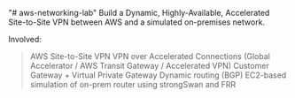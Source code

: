 "# aws-networking-lab" 
Build a Dynamic, Highly-Available, Accelerated Site-to-Site VPN between AWS and a simulated on-premises network.

Involved: 
>AWS Site-to-Site VPN
>VPN over Accelerated Connections (Global Accelerator / AWS Transit Gateway / Accelerated VPN)
>Customer Gateway + Virtual Private Gateway
>Dynamic routing (BGP)
>EC2-based simulation of on-prem router using strongSwan and FRR 

